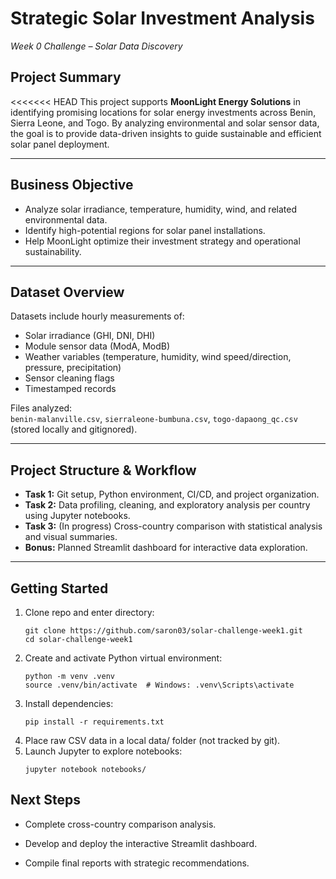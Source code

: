 # Strategic Solar Investment Analysis  
*Week 0 Challenge – Solar Data Discovery*

## Project Summary

<<<<<<< HEAD
This project supports **MoonLight Energy Solutions** in identifying promising locations for solar energy investments across Benin, Sierra Leone, and Togo. By analyzing environmental and solar sensor data, the goal is to provide data-driven insights to guide sustainable and efficient solar panel deployment.

---

## Business Objective

- Analyze solar irradiance, temperature, humidity, wind, and related environmental data.
- Identify high-potential regions for solar panel installations.
- Help MoonLight optimize their investment strategy and operational sustainability.

---

## Dataset Overview

Datasets include hourly measurements of:

- Solar irradiance (GHI, DNI, DHI)
- Module sensor data (ModA, ModB)
- Weather variables (temperature, humidity, wind speed/direction, pressure, precipitation)
- Sensor cleaning flags
- Timestamped records

Files analyzed:  
`benin-malanville.csv`, `sierraleone-bumbuna.csv`, `togo-dapaong_qc.csv` (stored locally and gitignored).

---

## Project Structure & Workflow

- **Task 1:** Git setup, Python environment, CI/CD, and project organization.  
- **Task 2:** Data profiling, cleaning, and exploratory analysis per country using Jupyter notebooks.  
- **Task 3:** (In progress) Cross-country comparison with statistical analysis and visual summaries.  
- **Bonus:** Planned Streamlit dashboard for interactive data exploration.

---

## Getting Started

1. Clone repo and enter directory:  
   ```
   git clone https://github.com/saron03/solar-challenge-week1.git
   cd solar-challenge-week1
   ```
2. Create and activate Python virtual environment:
    ```
    python -m venv .venv
    source .venv/bin/activate  # Windows: .venv\Scripts\activate
    ```
3. Install dependencies:
    ```
    pip install -r requirements.txt
    ```
4. Place raw CSV data in a local data/ folder (not tracked by git).
5. Launch Jupyter to explore notebooks:
    ```
    jupyter notebook notebooks/
    ```
## Next Steps
- Complete cross-country comparison analysis.

- Develop and deploy the interactive Streamlit dashboard.

- Compile final reports with strategic recommendations.
